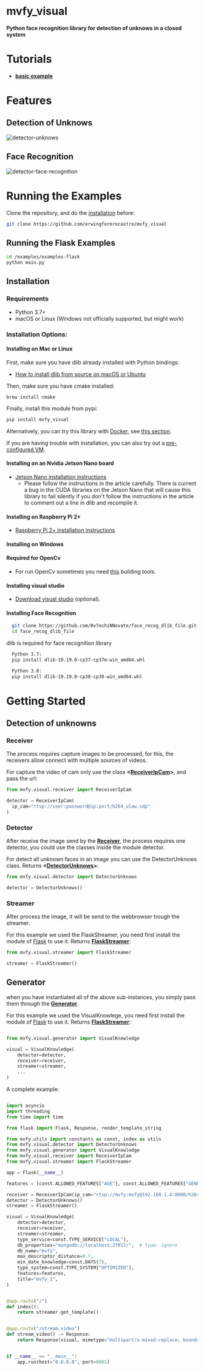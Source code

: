 # mvfy_visual

**Python face recognition library for detection of unknows in a closed system**


# Tutorials

* **[basic example](#basic-example-visualknowledge)**


# Features

## Detection of Unknows

![detector-unknows](https://user-images.githubusercontent.com/92807219/194922510-7348e07a-d893-428f-a94f-ea8dc3bc16ed.png)

## Face Recognition

![detector-face-recognition](https://cloud.githubusercontent.com/assets/896692/24430398/36f0e3f0-13cb-11e7-8258-4d0c9ce1e419.gif)


<a name="running-the-examples"></a>

# Running the Examples

Clone the repository, and do the [installation](#installation) before:

``` bash
git clone https://github.com/erwingforerocastro/mvfy_visual
```

## Running the Flask Examples

``` bash
cd /examples/examples-flask
python main.py
```

<a name="installation"></a>

## Installation

### Requirements

  * Python 3.7+
  * macOS or Linux (Windows not officially supported, but might work)

### Installation Options:

#### Installing on Mac or Linux

First, make sure you have dlib already installed with Python bindings:

  * [How to install dlib from source on macOS or Ubuntu](https://gist.github.com/ageitgey/629d75c1baac34dfa5ca2a1928a7aeaf)
  
Then, make sure you have cmake installed:  
 
```brew install cmake```

Finally, install this module from pypi:

```bash
pip install mvfy_visual
```

Alternatively, you can try this library with [Docker](https://www.docker.com/), see [this section](#deployment).

If you are having trouble with installation, you can also try out a
[pre-configured VM](https://medium.com/@ageitgey/try-deep-learning-in-python-now-with-a-fully-pre-configured-vm-1d97d4c3e9b).

#### Installing on an Nvidia Jetson Nano board

 * [Jetson Nano installation instructions](https://medium.com/@ageitgey/build-a-hardware-based-face-recognition-system-for-150-with-the-nvidia-jetson-nano-and-python-a25cb8c891fd)
   * Please follow the instructions in the article carefully. There is current a bug in the CUDA libraries on the Jetson Nano that will cause this library to fail silently if you don't follow the instructions in the article to comment out a line in dlib and recompile it.

#### Installing on Raspberry Pi 2+

  * [Raspberry Pi 2+ installation instructions](https://gist.github.com/ageitgey/1ac8dbe8572f3f533df6269dab35df65)


#### Installing on Windows

#### Required for OpenCv

  * For run OpenCv sometimes you need [this](https://perso.uclouvain.be/allan.barrea/opencv/building_tools.html) building tools. 

#### Installing visual studio

  * [Download visual studio](https://visualstudio.microsoft.com/es/c3e9b) (optional).

#### Installing Face Recognition

```bash
  git clone https://github.com/RvTechiNNovate/face_recog_dlib_file.git
  cd face_recog_dlib_file
```
dlib is required for face recognition library
```bash
  Python 3.7:
  pip install dlib-19.19.0-cp37-cp37m-win_amd64.whl

  Python 3.8:
  pip install dlib-19.19.0-cp38-cp38-win_amd64.whl
```
# Getting Started

<a name="getting-started-loading-models"></a>

## Detection of unknowns 

### Receiver

The process requires capture images to be processed, for this, the receivers allow connect with multiple sources of videos.

For capture the video of cam only use the class **<[ReceiverIpCam](#interface-receiver)>**, and pass the url:

``` python
from mvfy.visual.receiver import ReceiverIpCam

detector = ReceiverIpCam(
  ip_cam="rtsp://user:password@ip:port/h264_ulaw.sdp"
)
```

### Detector

After receive the image send by the **[Receiver](#receiver)**, the process requires one detector, you could use the classes inside the module detector.

For detect all unknown faces in an image you can use the DetectorUnknows class. Returns **<[DetectorUnknows](#interface-detector)>**:

``` python
from mvfy.visual.detector import DetectorUnknows

detector = DetectorUnknows()
```

### Streamer

After process the image, it will be send to the webbrowser trough the streamer.

For this example we used the FlaskStreamer, you need first install the module of [Flask](https://flask.palletsprojects.com/) to use it. Returns **[FlaskStreamer](#streamer)**:

``` python
from mvfy.visual.streamer import FlaskStreamer

streamer = FlaskStreamer()
```

## Generator 

when you have instantiated all of the above sub-instances, you simply pass them through the **[Generator](#generator)**.

For this example we used the VisualKnowlege, you need first install the module of [Flask](https://flask.palletsprojects.com/) to use it. Returns **[FlaskStreamer](#streamer)**:

``` python

from mvfy.visual.generator import VisualKnowledge

visual = VisualKnowledge(
    detector=detector,
    receiver=receiver,
    streamer=streamer,
    ...
)
```

<a name="basic-example-visualknowledge"></a>
A complete example:

``` python

import asyncio
import threading
from time import time

from flask import Flask, Response, render_template_string

from mvfy.utils import constants as const, index as utils
from mvfy.visual.detector import DetectorUnknows
from mvfy.visual.generator import VisualKnowledge
from mvfy.visual.receiver import ReceiverIpCam
from mvfy.visual.streamer import FlaskStreamer

app = Flask(__name__)

features = [const.ALLOWED_FEATURES["AGE"], const.ALLOWED_FEATURES["GENDER"]]

receiver = ReceiverIpCam(ip_cam="rtsp://mvfy:mvfy@192.168.1.4:8080/h264_ulaw.sdp")
detector = DetectorUnknows()
streamer = FlaskStreamer()

visual = VisualKnowledge(
    detector=detector,
    receiver=receiver,
    streamer=streamer,
    type_service=const.TYPE_SERVICE["LOCAL"],
    db_properties="mongodb://localhost:27017/",  # type: ignore
    db_name="mvfy",
    max_descriptor_distance=0.7,
    min_date_knowledge=const.DAYS(7),
    type_system=const.TYPE_SYSTEM["OPTIMIZED"],
    features=features,
    title="mvfy_1",
)


@app.route("/")
def index():
    return streamer.get_template()


@app.route("/stream_video")
def stream_video() -> Response:
    return Response(visual, mimetype="multipart/x-mixed-replace; boundary=frame")


if __name__ == "__main__":
    app.run(host="0.0.0.0", port=8001)

```

